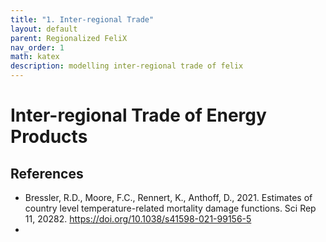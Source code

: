```yaml
---
title: "1. Inter-regional Trade"
layout: default
parent: Regionalized FeliX
nav_order: 1
math: katex
description: modelling inter-regional trade of felix
---
```


# Inter-regional Trade of Energy Products 

## References
- Bressler, R.D., Moore, F.C., Rennert, K., Anthoff, D., 2021. Estimates of country level temperature-related mortality damage functions. Sci Rep 11, 20282. https://doi.org/10.1038/s41598-021-99156-5
- 
